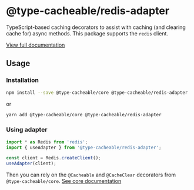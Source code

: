 # @type-cacheable/redis-adapter

TypeScript-based caching decorators to assist with caching (and clearing cache for) async methods. This package supports the `redis` client.

[View full documentation](https://github.com/joshuaslate/type-cacheable)

## Usage

### Installation

```bash
npm install --save @type-cacheable/core @type-cacheable/redis-adapter
```

or

```bash
yarn add @type-cacheable/core @type-cacheable/redis-adapter
```

### Using adapter

```ts
import * as Redis from 'redis';
import { useAdapter } from '@type-cacheable/redis-adapter';

const client = Redis.createClient();
useAdapter(client);
```

Then you can rely on the `@Cacheable` and `@CacheClear` decorators from `@type-cacheable/core`. [See core documentation](https://github.com/joshuaslate/type-cacheable/tree/master/packages/core)
